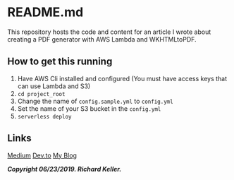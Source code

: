 # README.md

This repository hosts the code and content for an article I wrote about creating a PDF generator with AWS Lambda and WKHTMLtoPDF.

## How to get this running

1. Have AWS Cli installed and configured (You must have access keys that can use Lambda and S3)
1. `cd project_root`
1. Change the name of `config.sample.yml` to `config.yml`
1. Set the name of your S3 bucket in the `config.yml`
1. `serverless deploy`

## Links

[Medium]()
[Dev.to]()
[My Blog]()

***Copyright 06/23/2019. Richard Keller.***